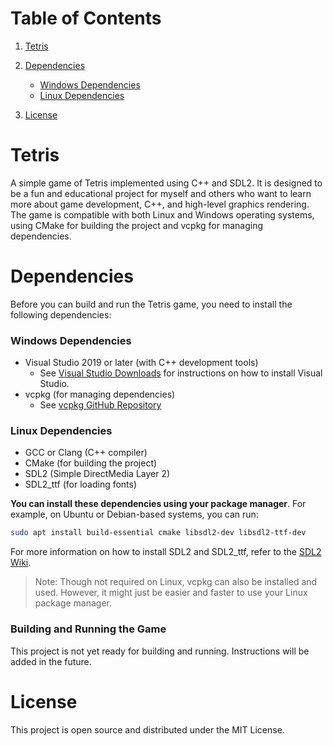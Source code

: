 # Table of Contents

1. [Tetris](#tetris)

2. [Dependencies](#dependencies)
	 - [Windows Dependencies](#windows-dependencies)
	 - [Linux Dependencies](#linux-dependencies)

3. [License](#license)

# Tetris

A simple game of Tetris implemented using C++ and SDL2. It is designed to be a fun and educational project for myself and others who want to learn
more about game development, C++, and high-level graphics rendering. The game is compatible with both Linux and Windows operating systems, using
CMake for building the project and vcpkg for managing dependencies.

# Dependencies

Before you can build and run the Tetris game, you need to install the following dependencies:

### Windows Dependencies 

- Visual Studio 2019 or later (with C++ development tools)
	-	See [Visual Studio Downloads](https://visualstudio.microsoft.com/downloads/) for instructions on how to install Visual Studio. 
- vcpkg (for managing dependencies)
	- See [vcpkg GitHub Repository](https://github.com/microsoft/vcpkg)

### Linux Dependencies

- GCC or Clang (C++ compiler)
- CMake (for building the project)
- SDL2 (Simple DirectMedia Layer 2)
- SDL2_ttf (for loading fonts)

**You can install these dependencies using your package manager**. For example, on Ubuntu or Debian-based systems, you can run:

```bash
sudo apt install build-essential cmake libsdl2-dev libsdl2-ttf-dev
```

For more information on how to install SDL2 and SDL2_ttf, refer to the [SDL2 Wiki](https://wiki.libsdl.org/Installation).

> Note: Though not required on Linux, vcpkg can also be installed and used. However, it might just be easier and faster to use your Linux package manager.

### Building and Running the Game

This project is not yet ready for building and running. Instructions will be added in the future.

# License

This project is open source and distributed under the MIT License.
